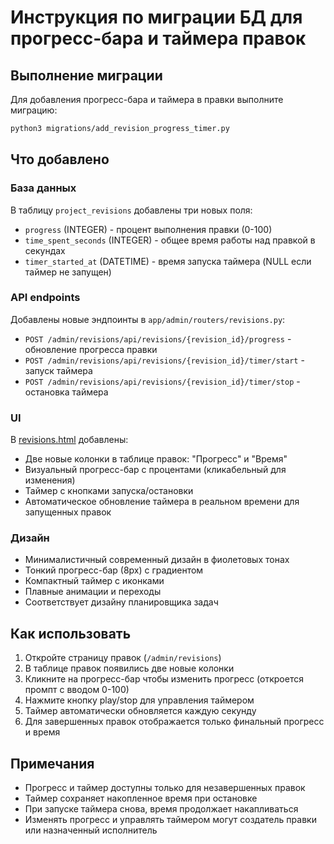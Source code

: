 # Инструкция по миграции БД для прогресс-бара и таймера правок

## Выполнение миграции

Для добавления прогресс-бара и таймера в правки выполните миграцию:

```bash
python3 migrations/add_revision_progress_timer.py
```

## Что добавлено

### База данных
В таблицу `project_revisions` добавлены три новых поля:
- `progress` (INTEGER) - процент выполнения правки (0-100)
- `time_spent_seconds` (INTEGER) - общее время работы над правкой в секундах
- `timer_started_at` (DATETIME) - время запуска таймера (NULL если таймер не запущен)

### API endpoints
Добавлены новые эндпоинты в `app/admin/routers/revisions.py`:

- `POST /admin/revisions/api/revisions/{revision_id}/progress` - обновление прогресса правки
- `POST /admin/revisions/api/revisions/{revision_id}/timer/start` - запуск таймера
- `POST /admin/revisions/api/revisions/{revision_id}/timer/stop` - остановка таймера

### UI
В [revisions.html](app/admin/templates/revisions.html) добавлены:
- Две новые колонки в таблице правок: "Прогресс" и "Время"
- Визуальный прогресс-бар с процентами (кликабельный для изменения)
- Таймер с кнопками запуска/остановки
- Автоматическое обновление таймера в реальном времени для запущенных правок

### Дизайн
- Минималистичный современный дизайн в фиолетовых тонах
- Тонкий прогресс-бар (8px) с градиентом
- Компактный таймер с иконками
- Плавные анимации и переходы
- Соответствует дизайну планировщика задач

## Как использовать

1. Откройте страницу правок (`/admin/revisions`)
2. В таблице правок появились две новые колонки
3. Кликните на прогресс-бар чтобы изменить прогресс (откроется промпт с вводом 0-100)
4. Нажмите кнопку play/stop для управления таймером
5. Таймер автоматически обновляется каждую секунду
6. Для завершенных правок отображается только финальный прогресс и время

## Примечания

- Прогресс и таймер доступны только для незавершенных правок
- Таймер сохраняет накопленное время при остановке
- При запуске таймера снова, время продолжает накапливаться
- Изменять прогресс и управлять таймером могут создатель правки или назначенный исполнитель
